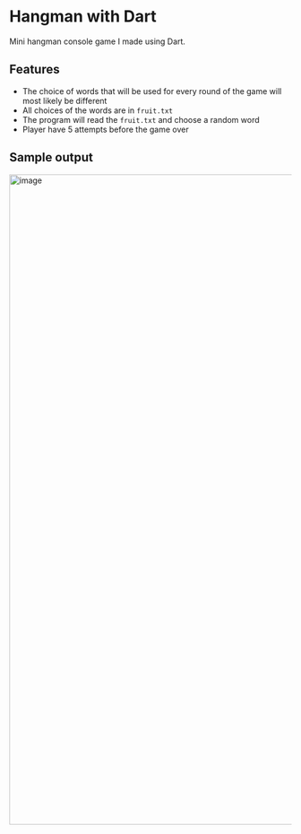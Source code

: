 # Hangman with Dart
Mini hangman console game I made using Dart.

## Features
<ul>
  <li>The choice of words that will be used for every round of the game will most likely be different</li>
  <li>All choices of the words are in <code>fruit.txt</code></li>
  <li>The program will read the <code>fruit.txt</code> and choose a random word</li>
  <li>Player have 5 attempts before the game over</li>
</ul>

## Sample output
<img width="1160" alt="image" src="https://github.com/iskevinlemon/hangman-app/assets/126497052/08d5702a-66dd-4d3e-8a10-29de312df35a">
